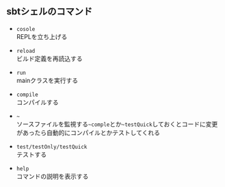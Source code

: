 ## sbtシェルのコマンド
* `cosole`  
    REPLを立ち上げる
    
* `reload`  
    ビルド定義を再読込する
    
* `run`  
    mainクラスを実行する
    
* `compile`  
    コンパイルする
    
* `~`  
    ソースファイルを監視する`~comple`とか`~testQuick`しておくとコードに変更があったら自動的にコンパイルとかテストしてくれる

* `test/testOnly/testQuick`  
    テストする
    
* `help`  
    コマンドの説明を表示する